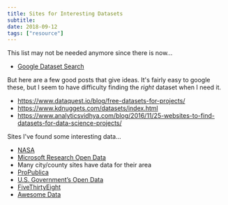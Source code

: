 ```yaml
---
title: Sites for Interesting Datasets
subtitle:
date: 2018-09-12
tags: ["resource"]
---
```


This list may not be needed anymore since there is now...
- [Google Dataset Search](https://toolbox.google.com/datasetsearch)

But here are a few good posts that give ideas. It's fairly easy to google these, but I seem to have difficulty finding the *right* dataset when I need it.
- https://www.dataquest.io/blog/free-datasets-for-projects/
- https://www.kdnuggets.com/datasets/index.html
- https://www.analyticsvidhya.com/blog/2016/11/25-websites-to-find-datasets-for-data-science-projects/

Sites I've found some interesting data...
- [NASA](https://open.nasa.gov/open-data/)
- [Microsoft Research Open Data](https://msropendata.com)
- Many city/county sites have data for their area
- [ProPublica](https://www.propublica.org/datastore/)
- [U.S. Government’s Open Data](data.gov)
- [FiveThirtyEight](https://github.com/fivethirtyeight/data)
- [Awesome Data](https://github.com/awesomedata/awesome-public-datasets)
